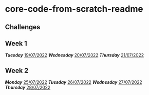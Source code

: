 # core-code-from-scratch-readme
## Challenges
## Week 1
***Tuesday***
[19/07/2022](CHALLENGES/WEEK01/MARTES/README.md)
***Wednesday***
[20/07/2022](CHALLENGES/WEEK01/MIERCOLES/README.md)
***Thursday***
[21/07/2022](CHALLENGES/WEEK01/JUEVES/README.md)

## Week 2
***Monday***
[25/07/2022](CHALLENGES/WEEK02/LUNES/README.md)
***Tuesday***
[26/07/2022](CHALLENGES/WEEK02/MARTES/README.md)
***Wednesday***
[27/07/2022](CHALLENGES/WEEK02/MIERCOLES/README.md)
***Thursday***
[28/07/2022](CHALLENGES/WEEK02/JUEVES/README.md)